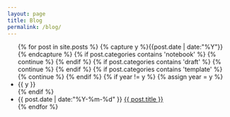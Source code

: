```yaml
---
layout: page
title: Blog
permalink: /blog/
---
```




<ul class="listing">
{% for post in site.posts %}
  {% capture y %}{{post.date | date:"%Y"}}{% endcapture %}
  {% if post.categories contains 'notebook' %}
  {% continue %}
  {% endif %}
  {% if post.categories contains 'draft' %}
  {% continue %}
  {% endif %}
  {% if post.categories contains 'template' %}
  {% continue %}
  {% endif %}
  {% if year != y %}
    {% assign year = y %}
    <li class="listing-seperator">{{ y }}</li>
  {% endif %}
  <li class="listing-item">
    <time datetime="{{ post.date | date:"%Y-%m-%d" }}">{{ post.date | date:"%Y-%m-%d" }}</time>
    <a href="{{ post.url }}" title="{{ post.title }}">{{ post.title }}</a>
  </li>
{% endfor %}
</ul>
